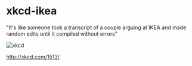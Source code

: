 # xkcd-ikea
"It's like someone took a transcript of a couple arguing at IKEA and made random edits until it compiled without errors"

![xkcd](http://imgs.xkcd.com/comics/code_quality.png "Code Qualiity")


http://xkcd.com/1513/
